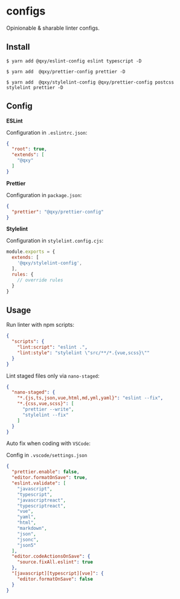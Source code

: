# configs

Opinionable & sharable linter configs.

## Install

```shell
$ yarn add @qxy/eslint-config eslint typescript -D

$ yarn add  @qxy/prettier-config prettier -D

$ yarn add  @qxy/stylelint-config @qxy/prettier-config postcss stylelint prettier -D
```

## Config

**ESLint**

Configuration in `.eslintrc.json`:

```json
{
  "root": true,
  "extends": [
    "@qxy"
  ]
}
```

**Prettier**

Configuration in `package.json`:

```json
{
  "prettier": "@qxy/prettier-config"
}
```

**Stylelint**

Configuration in `stylelint.config.cjs`:

```js
module.exports = {
  extends: [
    '@qxy/stylelint-config',
  ],
  rules: {
    // override rules
  }
}
```

## Usage

Run linter with npm scripts:

```json
{
  "scripts": {
    "lint:script": "eslint .",
    "lint:style": "stylelint \"src/**/*.{vue,scss}\""
  }
}
```

Lint staged files only via `nano-staged`:

```json
{
  "nano-staged": {
    "*.{js,ts,json,vue,html,md,yml,yaml}": "eslint --fix",
    "*.{css,vue,scss}": [
      "prettier --write",
      "stylelint --fix"
    ]
  }
}
```

Auto fix when coding with `VSCode`:

Config in `.vscode/settings.json`

```json
{
  "prettier.enable": false,
  "editor.formatOnSave": true,
  "eslint.validate": [
    "javascript",
    "typescript",
    "javascriptreact",
    "typescriptreact",
    "vue",
    "yaml",
    "html",
    "markdown",
    "json",
    "jsonc",
    "json5"
  ],
  "editor.codeActionsOnSave": {
    "source.fixAll.eslint": true
  },
  "[javascript][typescript][vue]": {
    "editor.formatOnSave": false
  }
}
```

